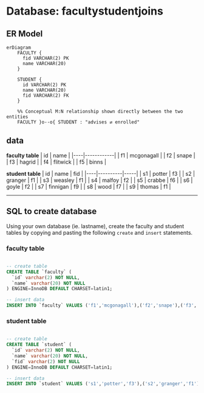 # Database: facultystudentjoins

## ER Model
```mermaid
erDiagram
    FACULTY {
      fid VARCHAR(2) PK
      name VARCHAR(20)
    }

    STUDENT {
      id VARCHAR(2) PK
      name VARCHAR(20)
      fid VARCHAR(2) FK
    }

    %% Conceptual M:N relationship shown directly between the two entities
    FACULTY }o--o{ STUDENT : "advises ⇄ enrolled"
```
## data

**faculty table**
| id | name       |
|----|------------|
| f1 | mcgonagall |
| f2 | snape      |
| f3 | hagrid     |
| f4 | flitwick   |
| f5 | binns      |

**student table**
| id | name     | fid |
|----|----------|-----|
| s1 | potter   | f3  |
| s2 | granger  | f1  |
| s3 | weasley  | f1  |
| s4 | malfoy   | f2  |
| s5 | crabbe   | f6  |
| s6 | goyle    | f2  |
| s7 | finnigan | f9  |
| s8 | wood     | f7  |
| s9 | thomas   | f1  |

---

## SQL to create database
Using your own database (ie. lastname), create the faculty and student tables by copying and pasting the following `create` and `insert` statements.

### faculty table
```sql

-- create table
CREATE TABLE `faculty` (
  `id` varchar(2) NOT NULL,
  `name` varchar(20) NOT NULL
) ENGINE=InnoDB DEFAULT CHARSET=latin1;

-- insert data
INSERT INTO `faculty` VALUES ('f1','mcgonagall'),('f2','snape'),('f3','hagrid'),('f4','flitwick'),('f5','binns');
```

### student table
```sql

-- create table
CREATE TABLE `student` (
  `id` varchar(2) NOT NULL,
  `name` varchar(20) NOT NULL,
  `fid` varchar(2) NOT NULL
) ENGINE=InnoDB DEFAULT CHARSET=latin1;

-- insert data
INSERT INTO `student` VALUES ('s1','potter','f3'),('s2','granger','f1'),('s3','weasley','f1'),('s4','malfoy','f2'),('s5','crabbe','f6'),('s6','goyle','f2'),('s7','finnigan','f9'),('s8','wood','f7'),('s9','thomas','f1');
```

